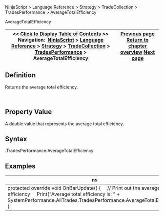 ﻿
NinjaScript > Language Reference > Strategy > TradeCollection > TradesPerformance > AverageTotalEfficiency

AverageTotalEfficiency

| << [Click to Display Table of Contents](averagetotalefficiency.md) >> **Navigation:**     [NinjaScript](ninjascript.md) > [Language Reference](language_reference_wip.md) > [Strategy](strategy.md) > [TradeCollection](tradecollection.md) > [TradesPerformance](tradesperformance.md) > AverageTotalEfficiency | [Previous page](averagetimeinmarket.md) [Return to chapter overview](tradesperformance.md) [Next page](currency.md) |
| --- | --- |
## Definition
Returns the average total efficiency.  

 
## Property Value
A double value that represents the average total efficiency.
 
## Syntax
<TradeCollection>.TradesPerformance.AverageTotalEfficiency

## 
## Examples

| ns |
| --- |
| protected override void OnBarUpdate() {      // Print out the average total efficiency      Print("Average total efficiency is: " + SystemPerformance.AllTrades.TradesPerformance.AverageTotalEfficiency); } |

